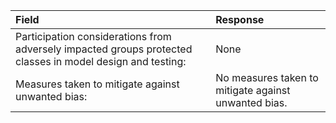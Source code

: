 | Field                                                                                                      | Response                                             |
| :--------------------------------------------------------------------------------------------------------- | :--------------------------------------------------- |
| Participation considerations from adversely impacted groups protected classes in model design and testing: | None                                                 |
| Measures taken to mitigate against unwanted bias:                                                          | No measures taken to mitigate against unwanted bias. |
